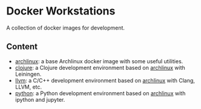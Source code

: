 # Docker Workstations

A collection of docker images for development.

## Content

* [archlinux](https://github.com/redraiment/workstations/tree/main/archlinux): a base Archlinux docker image with some useful utilities.
* [clojure](https://github.com/redraiment/workstations/tree/main/clojure): a Clojure development environment based on [archlinux](https://github.com/redraiment/workstations/tree/main/archlinux) with Leiningen.
* [llvm](https://github.com/redraiment/workstations/tree/main/llvm): a C/C++ development environment based on [archlinux](https://github.com/redraiment/workstations/tree/main/archlinux) with Clang, LLVM, etc.
* [python](https://github.com/redraiment/workstations/tree/main/python): a Python development environment based on [archlinux](https://github.com/redraiment/workstations/tree/main/archlinux) with ipython and jupyter.
